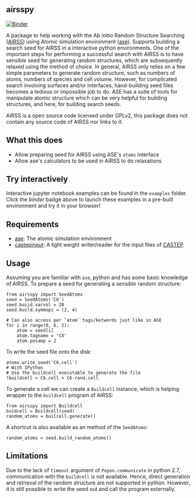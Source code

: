 airsspy
---------
[![Binder](https://mybinder.org/badge_logo.svg)](https://mybinder.org/v2/gl/bz1%2Fairsspy/master)

A package to help working with the Ab initio Random Structure Searching ([AIRSS](https://www.mtg.msm.cam.ac.uk/Codes/AIRSS))
using Atomic simulation environment ([ase](https://wiki.fysik.dtu.dk/ase/)).
Supports building a search seed for AIRSS in a interactive python environments.
One of the important steps for performing a successful search with AIRSS is to have sensible seed for generating 
random structures, which are subsequently relaxed using the method of choice.
In general, AIRSS only relies on a few simple parameters to generate random structure, such as numbers of atoms,
numbers of species and cell volume.
However, for complicated search involving surfaces and/or interfaces, hand-building seed files becomes a
tedious or impossible job to do.
ASE has a suite of tools for manipulate atomic structure which can be very helpful for building structures,
and here, for building search seeds.

AIRSS is a open source code licensed under GPLv2, 
this package does not contain any source code of AIRSS nor links to it.


What this does
--------------
* Allow preparing seed for AIRSS using ASE's `atoms` interface
* Allow ase's calculators to be used in AIRSS to do relaxations

Try interactively
-----------------
Interactive jupyter notebook examples can be found in the `examples` folder.
Click the *binder* badge above to launch these examples in a pre-built environment and try it in your browser!

Requirements
-----------
* [ase](https://wiki.fysik.dtu.dk/ase/): The atomic simulation environment
* [castepinput](https://gitlab.com/bz1/castepinput): A light weight writer/reader for the input files of [CASTEP](www.caste.org).

Usage
-----
Assuming you are familiar with `ase`, python and has some basic knowledge of AIRSS.
To prepare a seed for generating a *sensible* random structure:
```
from airsspy import SeedAtoms
seed = SeedAtoms('C6')
seed.buiid.varvol = 20
seed.build.symmops = (2, 4)

# Can also access per `atom` tags/ketwords just like in ASE
for i in range(0, 6, 2):
    atom = seed[i]
    atom.tagname = 'CX'
    atom.posamp = 2
```

To write the seed file onto the disk:
```
atoms.write_seed('C6.cell')
# With IPython
# Use the buildcell executable to generate the file
!buildcell < C6.cell > C6-rand.cell
```

To generate a cell we can create a `Buildcell` instance,
which is helping wrapper to the `buildcell` program of AIRSS:

```
from airsspy import Buildcell
buidcell = Buildcell(seed)
random_atoms = builcell.generate()
```

A shortcut is also available as an method of the `SeedAtoms`:
```
random_atoms = seed.build_random_atoms()
```

Limitations
-----------
Due to the lack of `timeout` argument of `Popen.communicate` in python 2.7,
communication with the `buildcell` is not available. Hence, direct generation and 
retrieval of the random structure are not supported in python. However, it is 
still possible to write the seed out and call the program externally.
